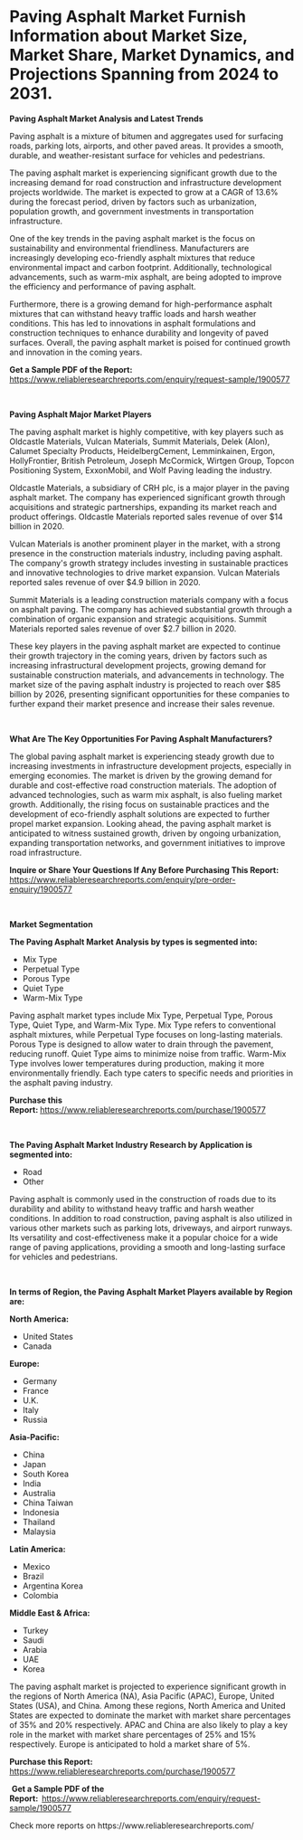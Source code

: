 <p><h1>Paving Asphalt Market Furnish Information about Market Size, Market Share, Market Dynamics, and Projections Spanning from 2024 to 2031.</h1></p><p><strong>Paving Asphalt Market Analysis and Latest Trends</strong></p>
<p><p>Paving asphalt is a mixture of bitumen and aggregates used for surfacing roads, parking lots, airports, and other paved areas. It provides a smooth, durable, and weather-resistant surface for vehicles and pedestrians.</p><p>The paving asphalt market is experiencing significant growth due to the increasing demand for road construction and infrastructure development projects worldwide. The market is expected to grow at a CAGR of 13.6% during the forecast period, driven by factors such as urbanization, population growth, and government investments in transportation infrastructure.</p><p>One of the key trends in the paving asphalt market is the focus on sustainability and environmental friendliness. Manufacturers are increasingly developing eco-friendly asphalt mixtures that reduce environmental impact and carbon footprint. Additionally, technological advancements, such as warm-mix asphalt, are being adopted to improve the efficiency and performance of paving asphalt.</p><p>Furthermore, there is a growing demand for high-performance asphalt mixtures that can withstand heavy traffic loads and harsh weather conditions. This has led to innovations in asphalt formulations and construction techniques to enhance durability and longevity of paved surfaces. Overall, the paving asphalt market is poised for continued growth and innovation in the coming years.</p></p>
<p><strong>Get a Sample PDF of the Report:&nbsp;</strong> <a href="https://www.reliableresearchreports.com/enquiry/request-sample/1900577">https://www.reliableresearchreports.com/enquiry/request-sample/1900577</a></p>
<p>&nbsp;</p>
<p><strong>Paving Asphalt Major Market Players</strong></p>
<p><p>The paving asphalt market is highly competitive, with key players such as Oldcastle Materials, Vulcan Materials, Summit Materials, Delek (Alon), Calumet Specialty Products, HeidelbergCement, Lemminkainen, Ergon, HollyFrontier, British Petroleum, Joseph McCormick, Wirtgen Group, Topcon Positioning System, ExxonMobil, and Wolf Paving leading the industry.</p><p>Oldcastle Materials, a subsidiary of CRH plc, is a major player in the paving asphalt market. The company has experienced significant growth through acquisitions and strategic partnerships, expanding its market reach and product offerings. Oldcastle Materials reported sales revenue of over $14 billion in 2020.</p><p>Vulcan Materials is another prominent player in the market, with a strong presence in the construction materials industry, including paving asphalt. The company's growth strategy includes investing in sustainable practices and innovative technologies to drive market expansion. Vulcan Materials reported sales revenue of over $4.9 billion in 2020.</p><p>Summit Materials is a leading construction materials company with a focus on asphalt paving. The company has achieved substantial growth through a combination of organic expansion and strategic acquisitions. Summit Materials reported sales revenue of over $2.7 billion in 2020.</p><p>These key players in the paving asphalt market are expected to continue their growth trajectory in the coming years, driven by factors such as increasing infrastructural development projects, growing demand for sustainable construction materials, and advancements in technology. The market size of the paving asphalt industry is projected to reach over $85 billion by 2026, presenting significant opportunities for these companies to further expand their market presence and increase their sales revenue.</p></p>
<p>&nbsp;</p>
<p><strong>What Are The Key Opportunities For Paving Asphalt Manufacturers?</strong></p>
<p><p>The global paving asphalt market is experiencing steady growth due to increasing investments in infrastructure development projects, especially in emerging economies. The market is driven by the growing demand for durable and cost-effective road construction materials. The adoption of advanced technologies, such as warm mix asphalt, is also fueling market growth. Additionally, the rising focus on sustainable practices and the development of eco-friendly asphalt solutions are expected to further propel market expansion. Looking ahead, the paving asphalt market is anticipated to witness sustained growth, driven by ongoing urbanization, expanding transportation networks, and government initiatives to improve road infrastructure.</p></p>
<p><strong>Inquire or Share Your Questions If Any Before Purchasing This Report:</strong> <a href="https://www.reliableresearchreports.com/enquiry/pre-order-enquiry/1900577">https://www.reliableresearchreports.com/enquiry/pre-order-enquiry/1900577</a></p>
<p>&nbsp;</p>
<p><strong>Market Segmentation</strong></p>
<p><strong>The Paving Asphalt Market Analysis by types is segmented into:</strong></p>
<p><ul><li>Mix Type</li><li>Perpetual Type</li><li>Porous Type</li><li>Quiet Type</li><li>Warm-Mix Type</li></ul></p>
<p><p>Paving asphalt market types include Mix Type, Perpetual Type, Porous Type, Quiet Type, and Warm-Mix Type. Mix Type refers to conventional asphalt mixtures, while Perpetual Type focuses on long-lasting materials. Porous Type is designed to allow water to drain through the pavement, reducing runoff. Quiet Type aims to minimize noise from traffic. Warm-Mix Type involves lower temperatures during production, making it more environmentally friendly. Each type caters to specific needs and priorities in the asphalt paving industry.</p></p>
<p><strong>Purchase this Report:&nbsp;</strong><a href="https://www.reliableresearchreports.com/purchase/1900577">https://www.reliableresearchreports.com/purchase/1900577</a></p>
<p>&nbsp;</p>
<p><strong>The Paving Asphalt Market Industry Research by Application is segmented into:</strong></p>
<p><ul><li>Road</li><li>Other</li></ul></p>
<p><p>Paving asphalt is commonly used in the construction of roads due to its durability and ability to withstand heavy traffic and harsh weather conditions. In addition to road construction, paving asphalt is also utilized in various other markets such as parking lots, driveways, and airport runways. Its versatility and cost-effectiveness make it a popular choice for a wide range of paving applications, providing a smooth and long-lasting surface for vehicles and pedestrians.</p></p>
<p>&nbsp;</p>
<p><strong>In terms of Region, the Paving Asphalt Market Players available by Region are:</strong></p>
<p>
    <p> <strong> North America: </strong>
        <ul>
            <li>United States</li>
            <li>Canada</li>
        </ul>
        </p> 
    <p> <strong> Europe: </strong>
        <ul>
            <li>Germany</li>
            <li>France</li>
            <li>U.K.</li>
            <li>Italy</li>
            <li>Russia</li>
        </ul>
        </p> 
    <p> <strong> Asia-Pacific: </strong>
        <ul>
            <li>China</li>
            <li>Japan</li>
            <li>South Korea</li>
            <li>India</li>
            <li>Australia</li>
            <li>China Taiwan</li>
            <li>Indonesia</li>
            <li>Thailand</li>
            <li>Malaysia</li>
        </ul>
        </p> 
    <p> <strong> Latin America: </strong>
        <ul>
            <li>Mexico</li>
            <li>Brazil</li>
            <li>Argentina Korea</li>
            <li>Colombia</li>
        </ul>
        </p> 
    <p> <strong> Middle East & Africa: </strong>
        <ul>
            <li>Turkey</li>
            <li>Saudi</li>
            <li>Arabia</li>
            <li>UAE</li>
            <li>Korea</li>
        </ul>
    </p>
    </p>
<p><p>The paving asphalt market is projected to experience significant growth in the regions of North America (NA), Asia Pacific (APAC), Europe, United States (USA), and China. Among these regions, North America and United States are expected to dominate the market with market share percentages of 35% and 20% respectively. APAC and China are also likely to play a key role in the market with market share percentages of 25% and 15% respectively. Europe is anticipated to hold a market share of 5%.</p></p>
<p><strong>Purchase this Report: </strong><a href="https://www.reliableresearchreports.com/purchase/1900577">https://www.reliableresearchreports.com/purchase/1900577</a></p>
<p>&nbsp;<strong>Get a Sample PDF of the Report:&nbsp;&nbsp;</strong><a href="https://www.reliableresearchreports.com/enquiry/request-sample/1900577">https://www.reliableresearchreports.com/enquiry/request-sample/1900577</a></p>
<p><strong></strong></p>
<p>Check more reports on https://www.reliableresearchreports.com/</p>